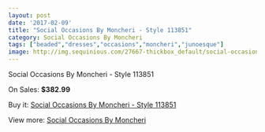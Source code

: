 ```yaml
---
layout: post
date: '2017-02-09'
title: "Social Occasions By Moncheri - Style 113851"
category: Social Occasions By Moncheri
tags: ["beaded","dresses","occasions","moncheri","junoesque"]
image: http://img.sequinious.com/27667-thickbox_default/social-occasions-by-moncheri-style-113851.jpg
---
```

Social Occasions By Moncheri - Style 113851

On Sales: **$382.99**
<a href="https://www.sequinious.com/social-occasions-by-moncheri/9801-social-occasions-by-moncheri-style-113851.html"><amp-img layout="responsive" width="600" height="600" src="//img.sequinious.com/27667-thickbox_default/social-occasions-by-moncheri-style-113851.jpg" alt="Social Occasions By Moncheri - Style 113851 0" /></a>
<a href="https://www.sequinious.com/social-occasions-by-moncheri/9801-social-occasions-by-moncheri-style-113851.html"><amp-img layout="responsive" width="600" height="600" src="//img.sequinious.com/27668-thickbox_default/social-occasions-by-moncheri-style-113851.jpg" alt="Social Occasions By Moncheri - Style 113851 1" /></a>

Buy it: [Social Occasions By Moncheri - Style 113851](https://www.sequinious.com/social-occasions-by-moncheri/9801-social-occasions-by-moncheri-style-113851.html "Social Occasions By Moncheri - Style 113851")

View more: [Social Occasions By Moncheri](https://www.sequinious.com/76-social-occasions-by-moncheri "Social Occasions By Moncheri")